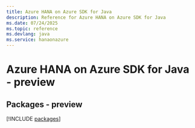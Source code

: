 ```yaml
---
title: Azure HANA on Azure SDK for Java
description: Reference for Azure HANA on Azure SDK for Java
ms.date: 07/24/2025
ms.topic: reference
ms.devlang: java
ms.service: hanaonazure
---
```

# Azure HANA on Azure SDK for Java - preview
## Packages - preview
[!INCLUDE [packages](hana-on-azure-index.md)]